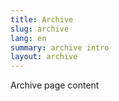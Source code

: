 ```yaml
---
title: Archive
slug: archive
lang: en
summary: archive intro
layout: archive
---
```


Archive page content